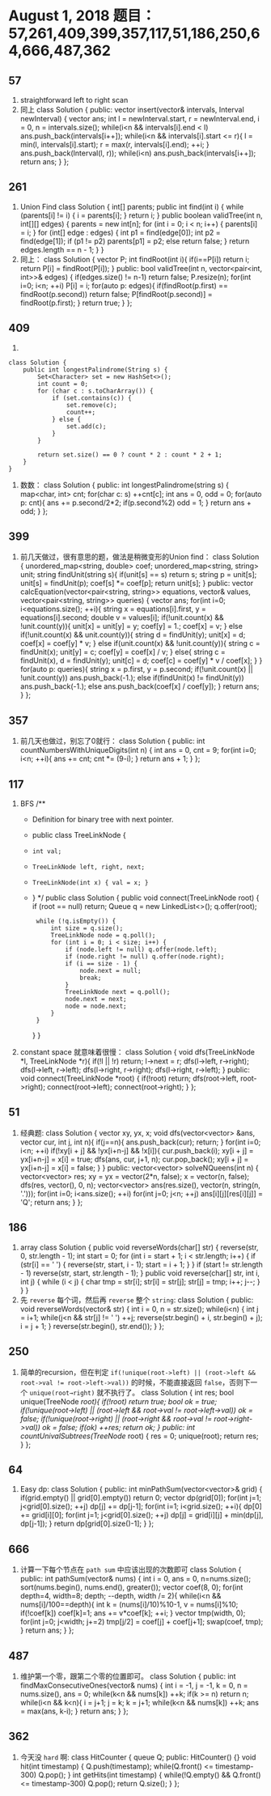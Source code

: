 # August 1, 2018 题目：57,261,409,399,357,117,51,186,250,64,666,487,362

## **57**
1. straightforward left to right scan
2. 同上
    class Solution {
    public:
        vector<Interval> insert(vector<Interval>& intervals, Interval newInterval) {
            vector<Interval> ans;
            int l = newInterval.start, r = newInterval.end, i = 0, n = intervals.size();
            while(i<n && intervals[i].end < l) ans.push_back(intervals[i++]);
            while(i<n && intervals[i].start <= r){
                l = min(l, intervals[i].start);
                r = max(r, intervals[i].end);
                ++i;
            }
            ans.push_back(Interval(l, r));
            while(i<n) ans.push_back(intervals[i++]);
            return ans;
        }
    };
## **261**
1. Union Find
    class Solution {
        int[] parents;
        public int find(int i) {
            while (parents[i] != i) {
                i = parents[i];
            }
            return i;
        }
        public boolean validTree(int n, int[][] edges) {
            parents = new int[n];
            for (int i = 0; i < n; i++) {
                parents[i] = i;
            }
            for (int[] edge : edges) {
                int p1 = find(edge[0]);
                int p2 = find(edge[1]);
                if (p1 != p2) parents[p1] = p2;
                else return false;
            }
            return edges.length == n - 1;
        }
    }
2. 同上：
    class Solution {
        vector<int> P;
        int findRoot(int i){
            if(i==P[i]) return i;
            return P[i] = findRoot(P[i]);
        }
    public:
        bool validTree(int n, vector<pair<int, int>>& edges) {
            if(edges.size() != n-1) return false;
            P.resize(n);
            for(int i=0; i<n; ++i) P[i] = i;
            for(auto p: edges){
                if(findRoot(p.first) == findRoot(p.second)) return false;
                P[findRoot(p.second)] = findRoot(p.first);
            }
            return true;
        }
    };
## **409**

1.

    class Solution {
        public int longestPalindrome(String s) {
            Set<Character> set = new HashSet<>();
            int count = 0;
            for (char c : s.toCharArray()) {
                if (set.contains(c)) {
                    set.remove(c);
                    count++;
                } else {
                    set.add(c);
                }
            }
            
            return set.size() == 0 ? count * 2 : count * 2 + 1;
        }
    }
1. 数数：
    class Solution {
    public:
        int longestPalindrome(string s) {
            map<char, int> cnt;
            for(char c: s) ++cnt[c];
            int ans = 0, odd = 0;
            for(auto p: cnt){
                ans += p.second/2*2;
                if(p.second%2) odd = 1;
            }
            return ans + odd;
        }
    };
## **399**
1. 前几天做过，很有意思的题，做法是稍微变形的Union find：
    class Solution {
        unordered_map<string, double> coef;
        unordered_map<string, string> unit;
        string findUnit(string s){
            if(unit[s] == s) return s;
            string p = unit[s];
            unit[s] = findUnit(p);
            coef[s] *= coef[p];
            return unit[s];
        }
    public:
        vector<double> calcEquation(vector<pair<string, string>> equations, vector<double>& values, vector<pair<string, string>> queries) {
            vector<double> ans;
            for(int i=0; i<equations.size(); ++i){
                string x = equations[i].first, y = equations[i].second;
                double v = values[i];
                if(!unit.count(x) && !unit.count(y)){
                    unit[x] = unit[y] = y;
                    coef[y] = 1.;
                    coef[x] = v;
                }
                else if(!unit.count(x) && unit.count(y)){
                    string d = findUnit(y);
                    unit[x] = d;
                    coef[x] = coef[y] * v;
                }
                else if(unit.count(x) && !unit.count(y)){
                    string c = findUnit(x);
                    unit[y] = c;
                    coef[y] = coef[x] / v;
                }
                else{
                    string c = findUnit(x), d = findUnit(y);
                    unit[c] = d;
                    coef[c] = coef[y] * v / coef[x];
                }
            }
            for(auto p: queries){
                string x = p.first, y = p.second;
                if(!unit.count(x) || !unit.count(y)) ans.push_back(-1.);
                else if(findUnit(x) != findUnit(y)) ans.push_back(-1.);
                else ans.push_back(coef[x] / coef[y]);
            }
            return ans;
        }
    };
## **357**
1. 前几天也做过，别忘了0就行：
    class Solution {
    public:
        int countNumbersWithUniqueDigits(int n) {
            int ans = 0, cnt = 9;
            for(int i=0; i<n; ++i){
                ans += cnt;
                cnt *= (9-i);
            }
            return ans + 1;
        }
    };
## **117**
1. BFS
    /**
     * Definition for binary tree with next pointer.
     * public class TreeLinkNode {
     *     int val;
     *     TreeLinkNode left, right, next;
     *     TreeLinkNode(int x) { val = x; }
     * }
     */
    public class Solution {
        public void connect(TreeLinkNode root) {
            if (root == null) return;
            Queue<TreeLinkNode> q = new LinkedList<>();
            q.offer(root);
            
            while (!q.isEmpty()) {
                int size = q.size();
                TreeLinkNode node = q.poll(); 
                for (int i = 0; i < size; i++) { 
                    if (node.left != null) q.offer(node.left); 
                    if (node.right != null) q.offer(node.right);
                    if (i == size - 1) {
                        node.next = null;
                        break;
                    }
                    TreeLinkNode next = q.poll();
                    node.next = next; 
                    node = node.next;
                }
            }
            
        }
    }
2. constant space 就意味着很慢：
    class Solution {
        void dfs(TreeLinkNode *l, TreeLinkNode *r){
            if(!l || !r) return;
            l->next = r;
            dfs(l->left, r->right);
            dfs(l->left, r->left);
            dfs(l->right, r->right);
            dfs(l->right, r->left);
        }
    public:
        void connect(TreeLinkNode *root) {
            if(!root) return;
            dfs(root->left, root->right);
            connect(root->left);
            connect(root->right);
        }
    };
## **51**
1. 经典题:
    class Solution {
        vector<bool> xy, yx, x;
        void dfs(vector<vector<int>> &ans, vector<int> cur, int j, int n){
            if(j==n){
                ans.push_back(cur);
                return;
            }
            for(int i=0; i<n; ++i) if(!xy[i + j] && !yx[i+n-j] && !x[i]){
                cur.push_back(i);
                xy[i + j] = yx[i+n-j] = x[i] = true;
                dfs(ans, cur, j+1, n);
                cur.pop_back();
                xy[i + j] = yx[i+n-j] = x[i] = false;
            }
        }
    public:
        vector<vector<string>> solveNQueens(int n) {
            vector<vector<int>> res;
            xy = yx = vector<bool>(2*n, false);
            x = vector<bool>(n, false);
            dfs(res, vector<int>(), 0, n);
            vector<vector<string>> ans(res.size(), vector<string>(n, string(n, '.')));
            for(int i=0; i<ans.size(); ++i) for(int j=0; j<n; ++j) ans[i][j][res[i][j]] = 'Q';
            return ans;
        }
    };
## **186**
1. array
    class Solution {
        public void reverseWords(char[] str) {
            reverse(str, 0, str.length - 1);
            int start = 0;
            for (int i = start + 1; i < str.length; i++) {
                if (str[i] == ' ') {
                    reverse(str, start, i - 1);
                    start = i + 1;
                }
            }
            if (start != str.length - 1) reverse(str, start, str.length - 1);
        }
        public void reverse(char[] str, int i, int j) {
            while (i < j) {
                char tmp = str[i];
                str[i] = str[j];
                str[j] = tmp;
                i++;
                j--;
            }
        }
    }
2. 先 `reverse` 每个词，然后再 `reverse` 整个 `string`:
    class Solution {
    public:
        void reverseWords(vector<char>& str) {
            int i = 0, n = str.size();
            while(i<n) {
                int j = i+1;
                while(j<n && str[j] != ' ') ++j;
                reverse(str.begin() + i, str.begin() + j);
                i = j + 1;
            }
            reverse(str.begin(), str.end());
        }
    };
## **250**
1. 简单的recursion，但在判定 `if(!unique(root->left) || (root->left && root->val != root->left->val))` 的时候，不能直接返回 `false`，否则下一个 `unique(root→right)` 就不执行了。
    class Solution {
        int res;
        bool unique(TreeNode *root){
            if(!root) return true;
            bool ok = true;
            if(!unique(root->left) || (root->left && root->val != root->left->val)) ok = false;
            if(!unique(root->right) || (root->right && root->val != root->right->val)) ok = false;
            if(ok) ++res;
            return ok;
        }
    public:
        int countUnivalSubtrees(TreeNode* root) {
            res = 0;
            unique(root);
            return res;
        }
    };
## **64**
1. Easy dp:
    class Solution {
    public:
        int minPathSum(vector<vector<int>>& grid) {
            if(grid.empty() || grid[0].empty()) return 0;
            vector<int> dp(grid[0]);
            for(int j=1; j<grid[0].size(); ++j) dp[j] += dp[j-1];
            for(int i=1; i<grid.size(); ++i){
                dp[0] += grid[i][0];
                for(int j=1; j<grid[0].size(); ++j) dp[j] = grid[i][j] + min(dp[j], dp[j-1]);
            }
            return dp[grid[0].size()-1];
        }
    };
## **666**
1. 计算一下每个节点在 `path sum` 中应该出现的次数即可
    class Solution {
    public:
        int pathSum(vector<int>& nums) {
            int i = 0, ans = 0, n=nums.size();
            sort(nums.begin(), nums.end(), greater<int>());
            vector<int> coef(8, 0);
            for(int depth=4, width=8; depth; --depth, width /= 2){
                while(i<n && nums[i]/100==depth){
                    int k = (nums[i]/10)%10-1, v = nums[i]%10;
                    if(!coef[k]) coef[k]=1;
                    ans += v*coef[k];
                    ++i;
                }
                vector<int> tmp(width, 0);
                for(int j=0; j<width; j+=2) tmp[j/2] = coef[j] + coef[j+1];
                swap(coef, tmp);
            }
            return ans;
        }
    };
## **487**
1. 维护第一个零，跟第二个零的位置即可。
    class Solution {
    public:
        int findMaxConsecutiveOnes(vector<int>& nums) {
            int i = -1, j = -1, k = 0, n = nums.size(), ans = 0;
            while(k<n && nums[k]) ++k;
            if(k >= n) return n;
            while(i<n && k<n){
                i = j+1;
                j = k;
                k = j+1;
                while(k<n && nums[k]) ++k;
                ans = max(ans, k-i);
            }
            return ans;
        }
    };
## **362**
1. 今天没 `hard` 啊:
    class HitCounter {
        queue<int> Q;
    public:
        HitCounter() {}
        void hit(int timestamp) {
            Q.push(timestamp);
            while(Q.front() <= timestamp-300) Q.pop();
        }
        int getHits(int timestamp) {
            while(!Q.empty() && Q.front() <= timestamp-300) Q.pop();
            return Q.size();
        }
    };

